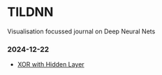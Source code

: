 # TILDNN

Visualisation focussed journal on Deep Neural Nets

### 2024-12-22

- [XOR with Hidden Layer](articles/2024-12-22/A00001.md)
